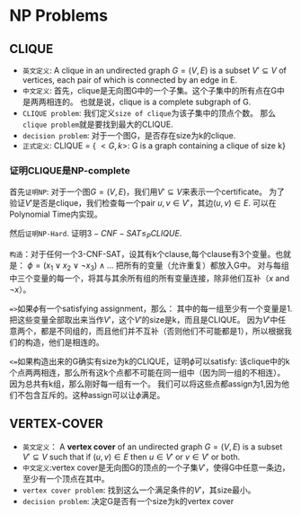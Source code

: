NP Problems
==============

CLIQUE
--------------

* `英文定义`:
A clique in an undirected graph $G=(V,E)$ is a subset $V' \subseteq V$ of vertices,
each pair of which is connected by an edge in E.
* `中文定义`: 首先，clique是无向图G中的一个子集。这个子集中的所有点在G中是两两相连的。
也就是说，clique is a complete subgraph of G.
* `CLIQUE problem`: 我们定义`size of clique`为该子集中的顶点个数。
那么`clique problem`就是要找到最大的CLIQUE.
* `decision problem`: 对于一个图G，是否存在size为k的clique.
* `正式定义`: CLIQUE = { $<G,k>$: G is a graph containing a clique of size k}

### 证明CLIQUE是NP-complete

首先`证明NP`: 对于一个图$G=(V,E)$，我们用$V' \subseteq V$来表示一个certificate。
为了验证$V'$是否是clique，我们检查每一个pair $u,v \in V'$，其边$(u,v) \in E$.
可以在Polynomial Time内实现。

然后`证明NP-Hard`. 证明$3-CNF-SAT \le_P CLIQUE$.

`构造`：对于任何一个3-CNF-SAT，设其有k个clause,每个clause有3个变量。也就是：
$\phi = (x_1 \vee x_2 \vee \neg x_3) \wedge \ldots$
把所有的变量（允许重复）都放入G中。
对与每组中三个变量的每一个，将其与其余所有组的所有变量连接，除非他们互补（$x$ and $\neg x$）。

`=>`如果$\phi$有一个satisfying assignment，那么：
其中的每一组至少有一个变量是1.把这些变量全部取出来当作$V'$，这个$V'$的size是k，而且是CLIQUE。
因为$V'$中任意两个，都是不同组的，而且他们并不互补（否则他们不可能都是1），所以根据我们的构造，他们是相连的。

`<=`如果构造出来的G确实有size为k的CLIQUE，证明$\phi$可以satisfy:
该clique中的k个点两两相连，那么所有这k个点都不可能在同一组中（因为同一组的不相连）。
因为总共有k组，那么刚好每一组有一个。
我们可以将这些点都assign为1,因为他们不包含互斥的。这种assign可以让$\phi$满足。


VERTEX-COVER
-------------------

* `英文定义`：
A **vertex cover** of an undirected graph $G=(V,E)$ is a subset $V' \subseteq V$
such that if $(u,v) \in E$ then $u \in V'$ or $v \in V'$ or both.
* `中文定义`:vertex cover是无向图G的顶点的一个子集$V'$，使得G中任意一条边，至少有一个顶点在其中。
* `vertex cover problem`: 找到这么一个满足条件的$V'$，其size最小。
* `decision problem`: 决定G是否有一个size为k的vertex cover
